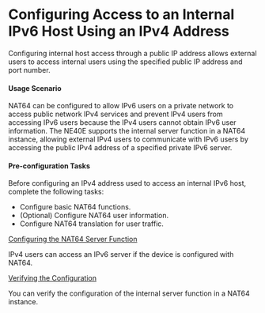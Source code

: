 Configuring Access to an Internal IPv6 Host Using an IPv4 Address
=================================================================

Configuring internal host access through a public IP address allows external users to access internal users using the specified public IP address and port number.

#### Usage Scenario

NAT64 can be configured to allow IPv6 users on a private network to access public network IPv4 services and prevent IPv4 users from accessing IPv6 users because the IPv4 users cannot obtain IPv6 user information. The NE40E supports the internal server function in a NAT64 instance, allowing external IPv4 users to communicate with IPv6 users by accessing the public IPv4 address of a specified private IPv6 server.


#### Pre-configuration Tasks

Before configuring an IPv4 address used to access an internal IPv6 host, complete the following tasks:

* Configure basic NAT64 functions.
* (Optional) Configure NAT64 user information.
* Configure NAT64 translation for user traffic.


[Configuring the NAT64 Server Function](../../../../software/nev8r10_vrpv8r16/user/ne/dc_ne_nat64_cfg_0056.html)

IPv4 users can access an IPv6 server if the device is configured with NAT64.

[Verifying the Configuration](../../../../software/nev8r10_vrpv8r16/user/ne/dc_ne_nat64_cfg_0057.html)

You can verify the configuration of the internal server function in a NAT64 instance.